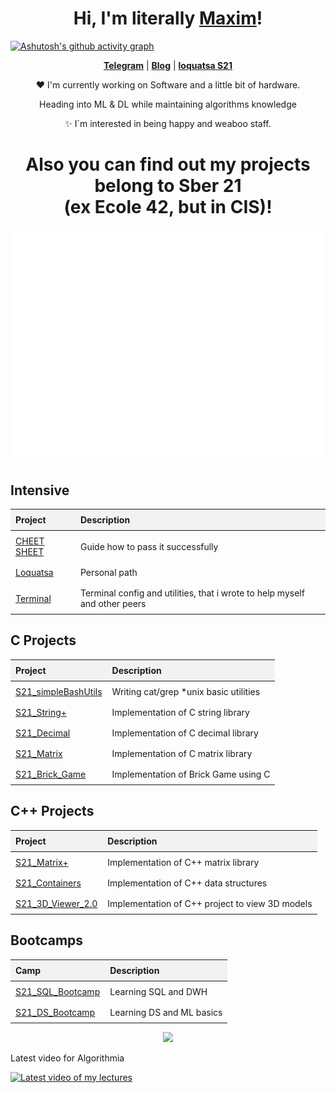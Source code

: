 <h1 align="center">Hi, I'm literally <a href="https://www.github.com/Sovsemo">Maxim</a>!</h1>
<!--<p align="center">
  <a href="https://www.edisonlee55.com"><img src="frieren.png" width=600px, alt="Banner"></a>
</p>
<h1 align="center">Welcome to my GitHub profile~ OwO</h1>-->

<!--<p align="center">
  <a href="https://github.com/Sovsemo"><img src="https://github-readme-stats.vercel.app/api?username=SonseLin&hide_border=true&show_icons=true&theme=merko&rank_icon=github" alt="Sovsemo's github stats"></a>
</p>

<p align="center">
  <a href="https://github.com/Sovsemo"><img src="https://github-readme-stats.vercel.app/api/top-langs/?username=sonselin&layout=pie&theme=merko" alt="Sovsemo`s github languages"></a>
</p>-->

[![Ashutosh's github activity graph](https://github-readme-activity-graph.vercel.app/graph?username=sonselin&theme=react-dark&days=21&custom_title=My%20lazy%20activity)](https://github.com/ashutosh00710/github-readme-activity-graph)

<p align="center">
  <strong><a href="https://t.me/Sonselin">Telegram</a></strong> |
  <strong><a href="https://t.me/baitishnik">Blog</a></strong> |
  <strong><a href="https://edu.21-school.ru/">loquatsa S21</a></strong>
</p>

<p align="center">❤ I'm currently working on Software and a little bit of hardware.</p>
<p align="center">   Heading into ML & DL while maintaining algorithms knowledge
<p align="center">✨ I`m interested in being happy and weaboo staff.</p>

<h1 align="center">Also you can find out my projects belong to Sber 21<br>(ex Ecole 42, but in CIS)!</h1>
<p align="center">
  <a href="https://www.edisonlee55.com"><img src="mimic.gif" width=600px, alt="Banner"></a>
</p>
<h2>Intensive</h2>
<table>
  <thead>
    <tr>
      <th style="background-color: #f2f2f2; padding: 8px; text-align: left;">Project</th>
      <th style="background-color: #f2f2f2; padding: 8px; text-align: left;">Description</th>
    </tr>
  </thead>
  <tbody>
     <tr>
      <td style="padding: 8px; text-align: left;"><a href="https://github.com/Sovsemo/S21_CHEET_SHEET">CHEET SHEET</a></td>
      <td style="padding: 8px; text-align: left;">Guide how to pass it successfully</td>
    </tr>
    <tr>
      <td style="padding: 8px; text-align: left;"><a href="https://github.com/Sovsemo/S21_intensive_loquatsa">Loquatsa</a></td>
      <td style="padding: 8px; text-align: left;">Personal path</td>
    </tr>
    <tr>
      <td style="padding: 8px; text-align: left;"><a href="https://github.com/Sovsemo/S21_swim_script">Terminal</a></td>
      <td style="padding: 8px; text-align: left;">Terminal config and utilities, that i wrote to help myself and other peers</td>
    </tr>
  </tbody>
</table>
<h2>C Projects</h2>
<table>
  <thead>
    <tr>
      <th style="background-color: #f2f2f2; padding: 8px; text-align: left;">Project</th>
      <th style="background-color: #f2f2f2; padding: 8px; text-align: left;">Description</th>
    </tr>
  </thead>
  <tbody>
    <tr>
      <td style="padding: 8px; text-align: left;"><a href="https://github.com/SonseLin/s21_simpleBashUtils">S21_simpleBashUtils</a></td>
      <td style="padding: 8px; text-align: left;">Writing cat/grep *unix basic utilities</td>
    </tr>
    <tr>
      <td style="padding: 8px; text-align: left;"><a href="https://github.com/SonseLin/s21_string-">S21_String+</a></td>
      <td style="padding: 8px; text-align: left;">Implementation of C string library</td>
    </tr>
    <tr>
      <td style="padding: 8px; text-align: left;"><a href="https://github.com/SonseLin/s21_decimal">S21_Decimal</a></td>
      <td style="padding: 8px; text-align: left;">Implementation of C decimal library</td>
    </tr>
    <tr>
      <td style="padding: 8px; text-align: left;"><a href="https://github.com/SonseLin/s21_matrix">S21_Matrix</a></td>
      <td style="padding: 8px; text-align: left;">Implementation of C matrix library</td>
    </tr>
    <tr>
      <td style="padding: 8px; text-align: left;"><a href="https://github.com/SonseLin/S21_brick_game">S21_Brick_Game</a></td>
      <td style="padding: 8px; text-align: left;">Implementation of Brick Game using C</td>
    </tr>
  </tbody>
</table>
<h2>C++ Projects</h2>
<table>
  <thead>
    <tr>
      <th style="background-color: #f2f2f2; padding: 8px; text-align: left;">Project</th>
      <th style="background-color: #f2f2f2; padding: 8px; text-align: left;">Description</th>
    </tr>
  </thead>
  <tbody>
     <tr>
      <td style="padding: 8px; text-align: left;"><a href="https://github.com/SonseLin/S21_matrix_cpp">S21_Matrix+</a></td>
      <td style="padding: 8px; text-align: left;">Implementation of C++ matrix library</td>
    </tr>
    <tr>
      <td style="padding: 8px; text-align: left;"><a href="https://github.com/SonseLin/S21_Containers">S21_Containers</a></td>
      <td style="padding: 8px; text-align: left;">Implementation of C++ data structures</td>
    </tr>
    <tr>
      <td style="padding: 8px; text-align: left;"><a href="https://github.com/SonseLin/S21_3D_Viewer_2.0">S21_3D_Viewer_2.0</a></td>
      <td style="padding: 8px; text-align: left;">Implementation of C++ project to view 3D models</td>
    </tr>
  </tbody>
</table>
<h2>Bootcamps</h2>
<table>
  <thead>
    <tr>
      <th style="background-color: #f2f2f2; padding: 8px; text-align: left;">Camp</th>
      <th style="background-color: #f2f2f2; padding: 8px; text-align: left;">Description</th>
    </tr>
  </thead>
  <tbody>
    <tr>
      <td style="padding: 8px; text-align: left;"><a href="https://github.com/SonseLin/S21_SQL_Bootcamp">S21_SQL_Bootcamp</a></td>
      <td style="padding: 8px; text-align: left;">Learning SQL and DWH</td>
    </tr>
    <tr>
      <td style="padding: 8px; text-align: left;"><a href="https://github.com/SonseLin/S21_DS_Bootcamp">S21_DS_Bootcamp</a></td>
      <td style="padding: 8px; text-align: left;">Learning DS and ML basics</td>
    </tr>
  </tbody>
</table>

<p align="center">
<img src="https://visitcount.itsvg.in/api?id=sonselin&label=Profile%20Views&color=12&icon=1&pretty=true">
</p>
<p>Latest video for Algorithmia</p>

[![Latest video of my lectures](https://i.ytimg.com/an_webp/uxqXTWwpkiU/mqdefault_6s.webp?du=3000&sqp=CLT167AG&rs=AOn4CLCCZfysH_F6KM0e1zlleq27r-tfJA)](https://www.youtube.com/watch?v=uxqXTWwpkiU)
